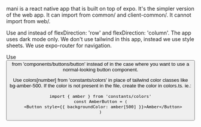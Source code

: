 mani is a react native app that is built on top of expo. It's the simpler version of the web app. It can import from common/ and client-common/. It cannot import from web/.

Use <Row> and <Col> instead of flexDirection: 'row' and flexDirection: 'column'.
The app uses dark mode only.
We don't use tailwind in this app, instead we use style sheets.
We use expo-router for navigation.

Use <Button> from 'components/buttons/button' instead of <TouchableOpacity> in the case where you want to use a normal-looking button component.

Use colors[number] from 'constants/colors' in place of tailwind color classes like bg-amber-500. If the color is not present in the file, create the color in colors.ts.
ie.:

```tsx
import { amber } from 'constants/colors'
const AmberButton = (
  <Button style={{ backgroundColor: amber[500] }}>Amber</Button>
)
```
